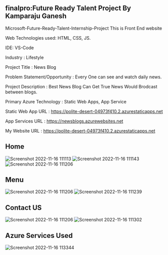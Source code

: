 ## finalpro:Future Ready Talent Project By Kamparaju Ganesh

Microsoft-Future-Ready-Talent-Internship-Project This is Front End website

Web Technologies used: HTML, CSS, JS.

IDE: VS-Code

Industry : Lifestyle

Project Title : News Blog

Problem Statement/Opportunity : Every One can see and watch daily news.

Project Description : Best News Blog Can Get True News Would Brodcast between blogs.

Primary Azure Technology : Static Web Apps, App Service

Static Web App URL : https://polite-desert-04973f410.2.azurestaticapps.net

App Services URL : https://newsblogs.azurewebsites.net

My Website URL : https://polite-desert-04973f410.2.azurestaticapps.net

## Home
![Screenshot 2022-11-16 111113](https://user-images.githubusercontent.com/117159638/202094439-b3a64101-6ffc-4062-ab88-bf0519170d3f.jpg)
![Screenshot 2022-11-16 111143](https://user-images.githubusercontent.com/117159638/202094450-e9c8b88b-92d4-49e8-a7f6-ac7f910fa352.jpg)
![Screenshot 2022-11-16 111206](https://user-images.githubusercontent.com/117159638/202094472-54dddabf-de46-4e3b-9b59-d69c351a941f.jpg)

## Menu
![Screenshot 2022-11-16 111206](https://user-images.githubusercontent.com/117159638/202096943-f682a9c8-9217-483f-9c9e-c0637465c934.jpg)
![Screenshot 2022-11-16 111239](https://user-images.githubusercontent.com/117159638/202096955-c783578c-8cd1-4dc3-b430-dc1ad5763743.jpg)

## Contact US
![Screenshot 2022-11-16 111206](https://user-images.githubusercontent.com/117159638/202097035-b50540cf-1959-4f55-9609-dbc72e494062.jpg)
![Screenshot 2022-11-16 111302](https://user-images.githubusercontent.com/117159638/202097044-cc0e8a84-8cf8-47d5-9354-0752d2924c15.jpg)

## Azure Services Used
![Screenshot 2022-11-16 113344](https://user-images.githubusercontent.com/117159638/202097265-f283fd0a-4044-43b9-bfc4-bf46b0c1c236.jpg)

